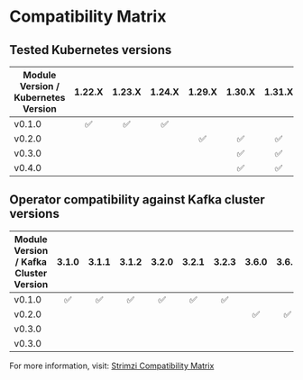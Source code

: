 # Compatibility Matrix

## Tested Kubernetes versions

| Module Version / Kubernetes Version | 1.22.X             | 1.23.X               | 1.24.X               | 1.29.X               | 1.30.X               | 1.31.X               | 1.32.X               |
|-------------------------------------|:------------------:|:--------------------:|:--------------------:|:--------------------:|:--------------------:|:--------------------:|:--------------------:|
| v0.1.0                              | :white_check_mark: |  :white_check_mark:  |  :white_check_mark:  |                      |                      |                      |                      |
| v0.2.0                              |                    |                      |                      |  :white_check_mark:  |  :white_check_mark:  |  :white_check_mark:  |  :white_check_mark:  |
| v0.3.0                              |                    |                      |                      |                      |  :white_check_mark:  |  :white_check_mark:  |  :white_check_mark:  |
| v0.4.0                              |                    |                      |                      |                      |  :white_check_mark:  |  :white_check_mark:  |  :white_check_mark:  |

## Operator compatibility against Kafka cluster versions

| Module Version / Kafka Cluster Version | 3.1.0                | 3.1.1                | 3.1.2                | 3.2.0                | 3.2.1                | 3.2.3                | 3.6.0                | 3.6.1                | 3.6.2                | 3.7.0                | 3.7.1                | 3.8.0                | 3.8.1                | 3.9.0                | 4.0.0                |
|----------------------------------------|:--------------------:|:--------------------:|:--------------------:|:--------------------:|:--------------------:|:--------------------:|:--------------------:|:--------------------:|:--------------------:|:--------------------:|:--------------------:|:--------------------:|:--------------------:|:--------------------:|:--------------------:|
| v0.1.0                                 |  :white_check_mark:  |  :white_check_mark:  |  :white_check_mark:  |  :white_check_mark:  |  :white_check_mark:  |  :white_check_mark:  |                      |                      |                      |                      |                      |                      |                      |                      |                      |
| v0.2.0                                 |                      |                      |                      |                      |                      |                      |  :white_check_mark:  |  :white_check_mark:  |  :white_check_mark:  |  :white_check_mark:  |  :white_check_mark:  |                      |                      |                      |                      |
| v0.3.0                                 |                      |                      |                      |                      |                      |                      |                      |                      |                      |                      |                      |  :white_check_mark:  |  :white_check_mark:  |  :white_check_mark:  |                      |
| v0.3.0                                 |                      |                      |                      |                      |                      |                      |                      |                      |                      |                      |                      |                      |                      |  :white_check_mark:  |  :white_check_mark:  |

For more information, visit: [Strimzi Compatibility Matrix](https://strimzi.io/downloads/)
